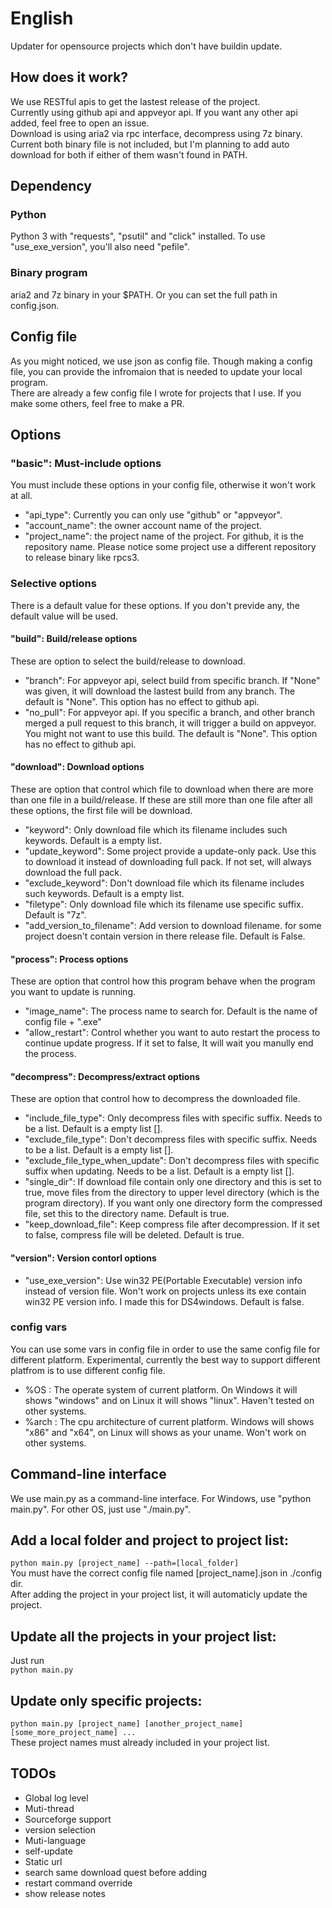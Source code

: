 # English
Updater for opensource projects which don't have buildin update.
## How does it work?
We use RESTful apis to get the lastest release of the project.  
Currently using github api and appveyor api. If you want any other api added, feel free to open an issue.  
Download is using aria2 via rpc interface, decompress using 7z binary. Current both binary file is not included, but I'm planning to add auto download for both if either of them wasn't found in PATH.
## Dependency
### Python
Python 3 with "requests", "psutil" and "click" installed. To use "use_exe_version", you'll also need "pefile".
### Binary program
aria2 and 7z binary in your $PATH. Or you can set the full path in config.json.  
## Config file
As you might noticed, we use json as config file. Though making a config file, you can provide the infromaion that is needed to update your local program.  
There are already a few config file I wrote for projects that I use. If you make some others, feel free to make a PR.
## Options
### "basic": Must-include options 
You must include these options in your config file, otherwise it won't work at all.  
* "api_type": Currently you can only use "github" or "appveyor".
* "account_name": the owner account name of the project.  
* "project_name": the project name of the project. For github, it is the repository name. Please notice some project use a different repository to release binary like rpcs3.
### Selective options
There is a default value for these options. If you don't previde any, the default value will be used.  
#### "build": Build/release options
These are option to select the build/release to download. 
* "branch": For appveyor api, select build from specific branch. If "None" was given, it will download the lastest build from any branch. The default is "None". This option has no effect to github api.
* "no_pull": For appveyor api. If you specific a branch, and other branch merged a pull request to this branch, it will trigger a build on appveyor. You might not want to use this build. The default is "None". This option has no effect to github api.
#### "download": Download options
These are option that control which file to download when there are more than one file in a build/release. If these are still more than one file after all these options, the first file will be download.
* "keyword": Only download file which its filename includes such keywords. Default is a empty list.
* "update_keyword": Some project provide a update-only pack. Use this to download it instead of downloading full pack. If not set, will always download the full pack. 
* "exclude_keyword": Don't download file which its filename includes such keywords. Default is a empty list.
* "filetype": Only download file which its filename use specific suffix. Default is "7z".
* "add_version_to_filename": Add version to download filename. for some project doesn't contain version in there release file. Default is False.    
#### "process": Process options
These are option that control how this program behave when the program you want to update is running.
* "image_name": The process name to search for. Default is the name of config file + ".exe"
* "allow_restart": Control whether you want to auto restart the process to continue update progress. If it set to false, It will wait you manully end the process.
#### "decompress": Decompress/extract options
These are option that control how to decompress the downloaded file.
* "include_file_type": Only decompress files with specific suffix. Needs to be a list. Default is a empty list [].
* "exclude_file_type": Don't decompress files with specific suffix. Needs to be a list. Default is a empty list [].
* "exclude_file_type_when_update": Don't decompress files with specific suffix when updating. Needs to be a list. Default is a empty list [].
* "single_dir": If download file contain only one directory and this is set to true, move files from the directory to upper level directory (which is the program directory). If you want only one directory form the compressed file, set this to the directory name. Default is true.
* "keep_download_file": Keep compress file after decompression. If it set to false, compress file will be deleted. Default is true.
#### "version": Version contorl options
* "use_exe_version": Use win32 PE(Portable Executable) version info instead of version file. Won't work on projects unless its exe contain win32 PE version info. I made this for DS4windows. Default is false.
### config vars
You can use some vars in config file in order to use the same config file for different platform. Experimental, currently the best way to support different platfrom is to use different config file.
* %OS : The operate system of current platform. On Windows it will shows "windows" and on Linux it will shows "linux". Haven't tested on other systems.  
* %arch : The cpu architecture of current platform. Windows will shows "x86" and "x64", on Linux will shows as your uname. Won't work on other systems.
## Command-line interface
We use main.py as a command-line interface. For Windows, use "python main.py". For other OS, just use "./main.py".
## Add a local folder and project to project list:
`python main.py [project_name] --path=[local_folder]`  
You must have the correct config file named [project_name].json in ./config dir.  
After adding the project in your project list, it will automaticly update the project.
## Update all the projects in your project list:
Just run  
`python main.py`
## Update only specific projects:
`python main.py [project_name] [another_project_name] [some_more_project_name] ...`  
These project names must already included in your project list.
## TODOs
* Global log level
* Muti-thread
* Sourceforge support
* version selection
* Muti-language
* self-update
* Static url
* search same download quest before adding
* restart command override
* show release notes




